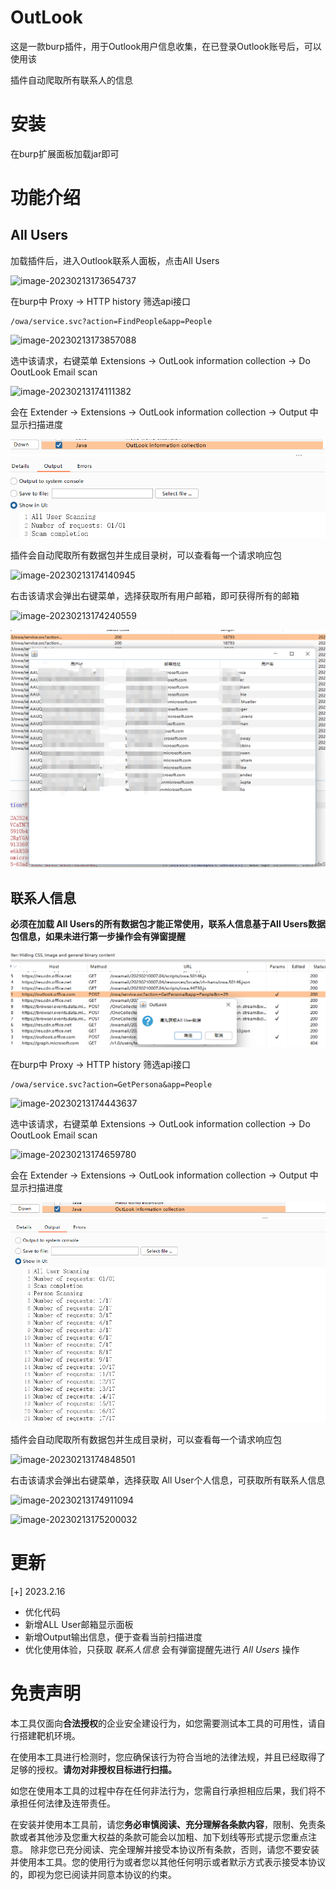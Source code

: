 # OutLook

这是一款burp插件，用于Outlook用户信息收集，在已登录Outlook账号后，可以使用该

插件自动爬取所有联系人的信息

# 安装

在burp扩展面板加载jar即可

# 功能介绍

## All Users

加载插件后，进入Outlook联系人面板，点击All Users

![image-20230213173654737](README.assets/image-20230213173654737.png)

在burp中 Proxy -> HTTP history 筛选api接口

```
/owa/service.svc?action=FindPeople&app=People
```

![image-20230213173857088](README.assets/image-20230213173857088.png)

选中该请求，右键菜单 Extensions -> OutLook information collection -> Do OoutLook Email scan

![image-20230213174111382](README.assets/image-20230213174111382.png)

会在  Extender ->  Extensions -> OutLook information collection -> Output 中显示扫描进度

![image-20230216103138981](README.assets/image-20230216103138981.png)

插件会自动爬取所有数据包并生成目录树，可以查看每一个请求响应包

![image-20230213174140945](README.assets/image-20230213174140945.png)

右击该请求会弹出右键菜单，选择获取所有用户邮箱，即可获得所有的邮箱

![image-20230213174240559](README.assets/image-20230213174240559.png)

![image-20230216103041971](README.assets/image-20230216103041971.png)

## 联系人信息

**必须在加载 All Users的所有数据包才能正常使用，联系人信息基于All Users数据包信息，如果未进行第一步操作会有弹窗提醒**



![image-20230216103438453](README.assets/image-20230216103438453.png)

在burp中 Proxy -> HTTP history 筛选api接口

```
/owa/service.svc?action=GetPersona&app=People
```



![image-20230213174443637](README.assets/image-20230213174443637.png)

选中该请求，右键菜单 Extensions -> OutLook information collection -> Do OoutLook Email scan

![image-20230213174659780](README.assets/image-20230213174659780.png)

会在  Extender -> Extensions -> OutLook information collection -> Output 中显示扫描进度

![image-20230216103230244](README.assets/image-20230216103230244.png)

插件会自动爬取所有数据包并生成目录树，可以查看每一个请求响应包

![image-20230213174848501](README.assets/image-20230213174848501.png)

右击该请求会弹出右键菜单，选择获取 All User个人信息，可获取所有联系人信息

![image-20230213174911094](README.assets/image-20230213174911094.png)

![image-20230213175200032](README.assets/image-20230213175200032.png)

# 更新

[+] 2023.2.16 

+ 优化代码
+ 新增ALL User邮箱显示面板
+ 新增Output输出信息，便于查看当前扫描进度
+ 优化使用体验，只获取 *联系人信息*  会有弹窗提醒先进行 *All Users* 操作

# 免责声明

本工具仅面向**合法授权**的企业安全建设行为，如您需要测试本工具的可用性，请自行搭建靶机环境。

在使用本工具进行检测时，您应确保该行为符合当地的法律法规，并且已经取得了足够的授权。**请勿对非授权目标进行扫描。**

如您在使用本工具的过程中存在任何非法行为，您需自行承担相应后果，我们将不承担任何法律及连带责任。

在安装并使用本工具前，请您**务必审慎阅读、充分理解各条款内容**，限制、免责条款或者其他涉及您重大权益的条款可能会以加粗、加下划线等形式提示您重点注意。 除非您已充分阅读、完全理解并接受本协议所有条款，否则，请您不要安装并使用本工具。您的使用行为或者您以其他任何明示或者默示方式表示接受本协议的，即视为您已阅读并同意本协议的约束。